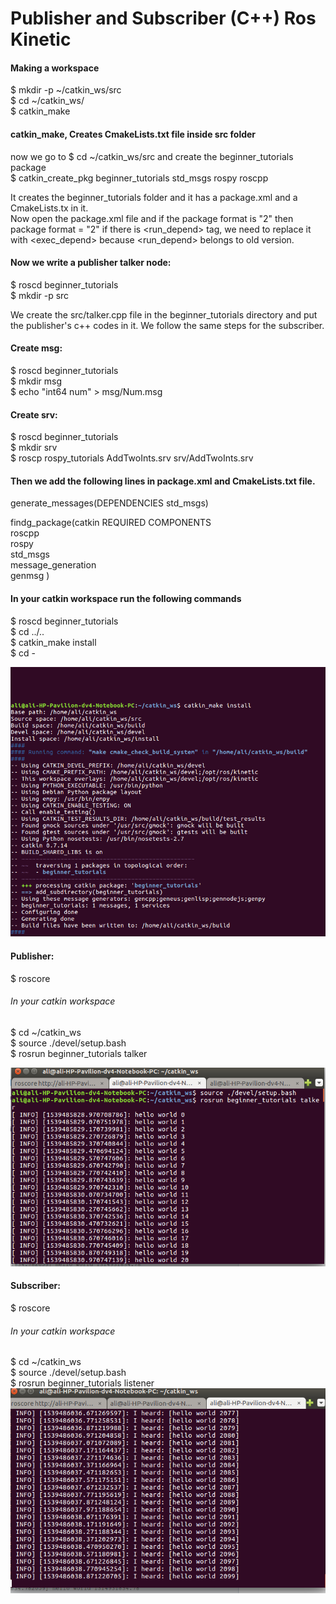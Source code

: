 # Publisher and Subscriber (C++) Ros Kinetic
#### Making a workspace
$ mkdir -p ~/catkin_ws/src  
$ cd ~/catkin_ws/  
$ catkin_make
#### catkin_make, Creates CmakeLists.txt file inside src folder
now we go to $ cd ~/catkin_ws/src and create the beginner_tutorials package  
$ catkin_create_pkg beginner_tutorials std_msgs rospy roscpp

It creates the beginner_tutorials folder and it has a package.xml and a CmakeLists.tx in it.  
Now open the package.xml file and if the package format is "2" then package format = "2" if there is <run_depend> tag, we need to replace it with <exec_depend> because <run_depend> belongs to old version.

#### Now we write a publisher talker node:
$ roscd beginner_tutorials  
$ mkdir -p src

We create the src/talker.cpp file in the beginner_tutorials directory and put the publisher's c++ codes in it.
We follow the same steps for the subscriber.

#### Create msg:

$ roscd beginner_tutorials    
$ mkdir msg    
$ echo "int64 num" > msg/Num.msg

#### Create srv:
$ roscd beginner_tutorials  
$ mkdir srv  
$ roscp rospy_tutorials AddTwoInts.srv srv/AddTwoInts.srv

#### Then we add the following lines in package.xml and CmakeLists.txt file.
generate_messages(DEPENDENCIES std_msgs)

findg_package(catkin REQUIRED COMPONENTS  
roscpp  
rospy  
std_msgs  
message_generation  
genmsg
)

#### In your catkin workspace run the following commands
$ roscd beginner_tutorials  
$ cd ../..  
$ catkin_make install  
$ cd -

![](https://github.com/alibizhan/PublisherSubscriberROSKinetic/blob/master/outputs/1.png?raw=true)


#### Publisher:

$ roscore  
###### In your catkin workspace  
$ cd ~/catkin_ws  
$ source ./devel/setup.bash  
$ rosrun beginner_tutorials talker

![Publisher](https://github.com/alibizhan/PublisherSubscriberROSKinetic/blob/master/outputs/2.png?raw=true)

#### Subscriber:

$ roscore  
###### In your catkin workspace
$ cd ~/catkin_ws  
$ source ./devel/setup.bash  
$ rosrun beginner_tutorials listener  
![Subscriber](https://github.com/alibizhan/PublisherSubscriberROSKinetic/blob/master/outputs/3.png?raw=true)
